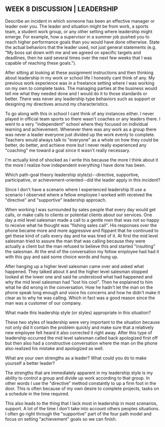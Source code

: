 ## WEEK 8 DISCUSSION | LEADERSHIP

Describe an incident in which someone has been an effective manager or leader over you.  The leader and situation might be from work, a sports team, a student work group, or any other setting where leadership might emerge.  For example, how a supervisor in a summer job pushed you to reach higher performance goals than you would have done otherwise.  State the actual behaviors that the leader used, not just general statements (e.g. "My boss sat down with me and we agreed on specific targets and deadlines, then he said several times over the next few weeks that I was capable of reaching these goals.").

  After sitting at looking at these assignment instructions and then thinking about leadership in my work or school life I honestly cant think of any. My previous work experience was in a freelance setting where I was working on my own to complete tasks. The managing parties at the business would tell me what they needed done and I would do it to those standards or better. There was never any leadership type behaviors such as support or designing my directives around my characteristics.

  To go along with this in school I cant think of any instances either. I never played in official team sports so there wasn't coaches or any leaders there. I went to a very "independent" school where they focused on individual learning and achievement. Whenever there was any work as a group there was never a leader everyone just divided up the work evenly to complete. Teachers would always talk to "everyone" as a whole on how they could be better, do better, and achieve more but I never really experienced any "coaching" me toward a goal since it wasn't really necessary.

  I'm actually kind of shocked as I write this because the more I think about it the more I realize how independent everything I have done has been. 

Which path-goal theory leadership style(s)--directive, supportive, participative, or achievement-oriented--did the leader apply in this incident?

  Since I don't have a scenario where I experienced leadership Ill use a scenario I observed where a fellow employee I worked with received the "directive" and "supportive" leadership approach.

  When working I was surrounded by sales people that every day would get calls, or make calls to clients or potential clients about our services. One day a mid level salesman made a call to a gentle men that was not so happy to receive what he thought was "fishing sales call". His responses over the phone became more and more aggressive and flippant that he continued to get these kind of calls every day and he was tired of it. At first the mid level salesman tried to assure the man that was calling because they were actually a client but the man refused to believe this and started "insulting" the salesman. At the end of the conversation my fellow employee had had it with this guy and said some choice words and hung up.

  After hanging up a higher level salesman came over and asked what happened. They talked about it and the higher level salesman stopped looked at the lower one and said he understood what had happened and why the mid level salesman had "lost his cool". Then he explained to him what he did wrong in the conversation. How he hadn't let the man on the phone speak long enough and voice his concerns and how he didn't make it clear as to why he was calling. Which in fact was a good reason since the man was a customer of our company.  

What made this leadership style (or styles) appropriate in this situation?

  These two styles of leadership were very important to the situation because not only did it contain the problem quickly and make sure that a relatively new employee felt heard it also corrected it right away. After this type of leadership occurred the mid level salesman called back apologized first off but then also had a constructive conversation where the man on the phone also realized his mistake and apologized as well.

What are your own strengths as a leader?  What could you do to make yourself a better leader?

  The strengths that are immediately apparent in my leadership style is my ability to control a group and divide up work according to that group. In other words I use the "directive" method constantly to up a firm foot in the door. This is often because of my own desire to complete projects, tasks on a schedule in the time required.

  This also leads to the thing that I lack most in leadership in most scenarios, support. A lot of the time I don't take into account others peoples situations. I often go right through the "supportive" part of the four path model and focus on setting "achievement" goals so we can finish.
